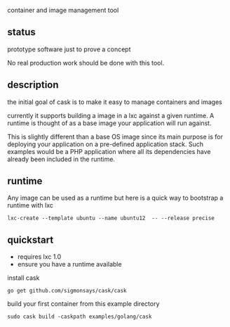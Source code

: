 container and image management tool

status
--------------
prototype software just to prove a concept

No real production work should be done with this tool.

description
--------------
the initial goal of cask is to make it easy to manage containers and images

currently it supports building a image in a lxc against a given runtime. A
runtime is thought of as a base image your application will run against.

This is slightly different than a base OS image since its main purpose is
for deploying your application on a pre-defined application stack.  Such
examples would be a PHP application where all its dependencies have already
been included in the runtime.

runtime
--------------
Any image can be used as a runtime but here is a quick way to bootstrap a runtime with lxc

    lxc-create --template ubuntu --name ubuntu12  -- --release precise

quickstart
--------------
- requires lxc 1.0 
- ensure you have a runtime available

install cask

    go get github.com/sigmonsays/cask/cask

build your first container from this example directory

    sudo cask build -caskpath examples/golang/cask


